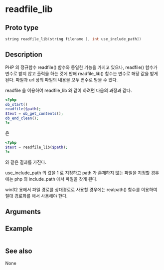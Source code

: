 # readfile_lib

## Proto type

```c
string readfile_lib(string filename [, int use_include_path])
```

## Description

PHP 의 정규함수 readfile() 함수와 동일한 기능을 가지고 있으나, readfile() 함수가 변수로 받지 않고 출력을 하는 것에 반해 readfile_lib() 함수는 변수로 해당 값을 받게 된다. 파일과 url 상의 파일의 내용을 모두 변수로 받을 수 있다.

readfile 을 이용하여 readfile_lib 와 같이 하려면 다음의 과정과 같다.

```php
<?php
ob_start()
readfile($path);
$text = ob_get_contents();
ob_end_clean();
?>
```

은

```php
<?php
$text = readfile_lib($path);
?>
```

와 같은 결과를 가진다.

use_include_path 의 값을 1 로 지정하고 path 가 존재하지 않는 파일을 지정할 경우 에는 php 의 include_path 에서 파일을 찾게 된다.

win32 용에서 파일 경로를 상대경로로 사용할 경우에는 realpath() 함수를 이용하여 절대 경로화를 해서 사용해야 한다.

## Arguments


## Example

```php

```

## See also
None

